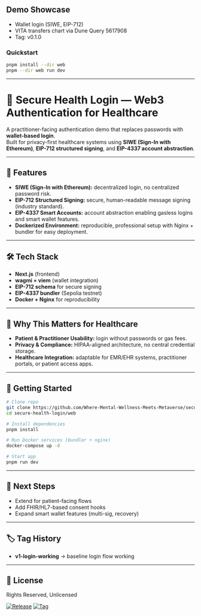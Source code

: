 ## Demo Showcase

- Wallet login (SIWE, EIP-712)
- VITA transfers chart via Dune Query 5617908
- Tag: v0.1.0

### Quickstart
```bash
pnpm install --dir web
pnpm --dir web run dev
```

---

# 🏥 Secure Health Login — Web3 Authentication for Healthcare  

A practitioner-facing authentication demo that replaces passwords with **wallet-based login**.  
Built for privacy-first healthcare systems using **SIWE (Sign-In with Ethereum)**, **EIP-712 structured signing**, and **EIP-4337 account abstraction**.  

---

## 🚀 Features  

- **SIWE (Sign-In with Ethereum):** decentralized login, no centralized password risk.  
- **EIP-712 Structured Signing:** secure, human-readable message signing (industry standard).  
- **EIP-4337 Smart Accounts:** account abstraction enabling gasless logins and smart wallet features.  
- **Dockerized Environment:** reproducible, professional setup with Nginx + bundler for easy deployment.  

---

## 🛠️ Tech Stack  

- **Next.js** (frontend)  
- **wagmi + viem** (wallet integration)  
- **EIP-712 schema** for secure signing  
- **EIP-4337 bundler** (Sepolia testnet)  
- **Docker + Nginx** for reproducibility  

---

## 📖 Why This Matters for Healthcare  

- **Patient & Practitioner Usability:** login without passwords or gas fees.  
- **Privacy & Compliance:** HIPAA-aligned architecture, no central credential storage.  
- **Healthcare Integration:** adaptable for EMR/EHR systems, practitioner portals, or patient access apps.  

---

## 🔧 Getting Started  

```bash
# Clone repo
git clone https://github.com/Where-Mental-Wellness-Meets-Metaverse/secure-health-login.git
cd secure-health-login/web

# Install dependencies
pnpm install

# Run Docker services (bundler + nginx)
docker-compose up -d

# Start app
pnpm run dev
````

---

## 📌 Next Steps

* Extend for patient-facing flows
* Add FHIR/HL7-based consent hooks
* Expand smart wallet features (multi-sig, recovery)

---

## 🏷️ Tag History

* **v1-login-working** → baseline login flow working

---

## 📜 License

Rights Reserved, Unlicensed

[![Release](https://img.shields.io/github/v/tag/Where-Mental-Wellness-Meets-Metaverse/secure-health-login)](../../releases)
[![Tag](https://img.shields.io/badge/demo-v0.1.0-informational)](#)
